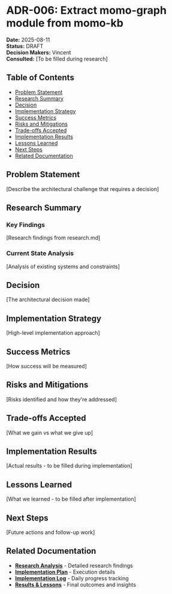 # ADR-006: Extract momo-graph module from momo-kb

**Date:** 2025-08-11  
**Status:** DRAFT  
**Decision Makers:** Vincent  
**Consulted:** [To be filled during research]

## Table of Contents

- [Problem Statement](#problem-statement)
- [Research Summary](#research-summary)
- [Decision](#decision)
- [Implementation Strategy](#implementation-strategy)
- [Success Metrics](#success-metrics)
- [Risks and Mitigations](#risks-and-mitigations)
- [Trade-offs Accepted](#trade-offs-accepted)
- [Implementation Results](#implementation-results)
- [Lessons Learned](#lessons-learned)
- [Next Steps](#next-steps)
- [Related Documentation](#related-documentation)

## Problem Statement

[Describe the architectural challenge that requires a decision]

## Research Summary

### Key Findings

[Research findings from research.md]

### Current State Analysis

[Analysis of existing systems and constraints]

## Decision

[The architectural decision made]

## Implementation Strategy

[High-level implementation approach]

## Success Metrics

[How success will be measured]

## Risks and Mitigations

[Risks identified and how they're addressed]

## Trade-offs Accepted

[What we gain vs what we give up]

## Implementation Results

[Actual results - to be filled during implementation]

## Lessons Learned

[What we learned - to be filled after implementation]

## Next Steps

[Future actions and follow-up work]

## Related Documentation

- **[Research Analysis](research.md)** - Detailed research findings
- **[Implementation Plan](implementation-plan.md)** - Execution details
- **[Implementation Log](implementation-log.md)** - Daily progress tracking  
- **[Results & Lessons](results.md)** - Final outcomes and insights
